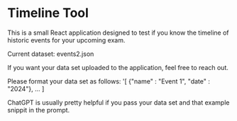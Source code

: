 # Timeline Tool

This is a small React application designed to test if you know the timeline of historic events for your upcoming exam. 

Current dataset: events2.json

If you want your data set uploaded to the application, feel free to reach out. 

Please format your data set as follows:
'[
  {"name" : "Event 1", "date" : "2024"},
  ...
]

ChatGPT is usually pretty helpful if you pass your data set and that example snippit in the prompt.
